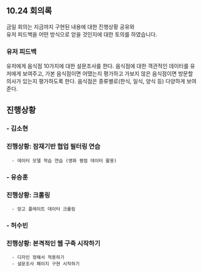 ## 10.24 회의록
금일 회의는 지금까지 구현된 내용에 대한 진행상황 공유와    
유저 피드백을 어떤 방식으로 얻을 것인지에 대한 토의를 하였습니다.

### 유저 피드백
유저에게 음식점 10가지에 대한 설문조사를 한다.
음식점에 대한 객관적인 데이터를 유저에게 보여주고, 가본 음식점이면 어땠는지 평가하고 가보지 않은 음식점이면 방문할 의사가 있는지 평가하도록 한다.
음식점은 종류별로(한식, 일식, 양식 등) 다양하게 보여준다.


## 진행상황
### - 김소현
### 진행상황: 잠재기반 협업 필터링 연습
      - 데이터 모델 학습 연습 (영화 평점 데이터 활용)

### - 유승훈
### 진행상황: 크롤링
      - 망고 플레이트 데이터 크롤링
      
### - 허수빈
### 진행상황: 본격적인 웹 구축 시작하기
      - 디자인 정해서 적용하기
      - 설문조사 페이지 구현 시작하기

